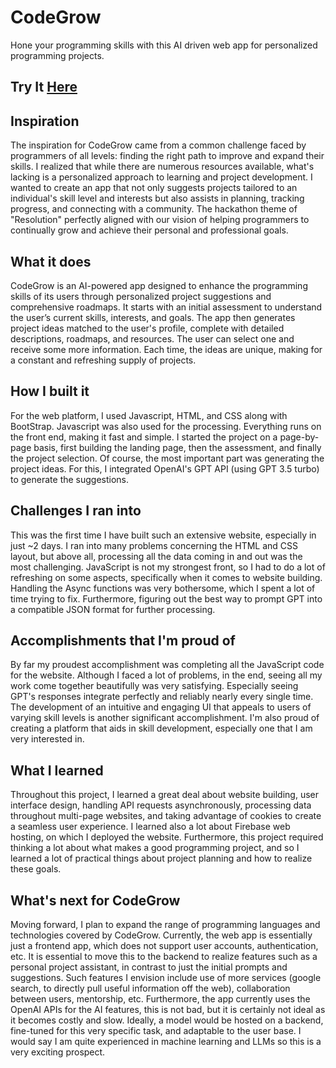 # CodeGrow
Hone your programming skills with this AI driven web app for personalized programming projects.


## Try It [Here](https://codegr-61c9b.web.app/)

## Inspiration
The inspiration for CodeGrow came from a common challenge faced by programmers of all levels: finding the right path to improve and expand their skills. I realized that while there are numerous resources available, what's lacking is a personalized approach to learning and project development. I wanted to create an app that not only suggests projects tailored to an individual's skill level and interests but also assists in planning, tracking progress, and connecting with a community. The hackathon theme of "Resolution" perfectly aligned with our vision of helping programmers to continually grow and achieve their personal and professional goals.

## What it does
CodeGrow is an AI-powered app designed to enhance the programming skills of its users through personalized project suggestions and comprehensive roadmaps. It starts with an initial assessment to understand the user’s current skills, interests, and goals. The app then generates project ideas matched to the user's profile, complete with detailed descriptions, roadmaps, and resources. The user can select one and receive some more information. Each time, the ideas are unique, making for a constant and refreshing supply of projects.

## How I built it
For the web platform, I used Javascript, HTML, and CSS along with BootStrap. Javascript was also used for the processing. Everything runs on the front end, making it fast and simple. I started the project on a page-by-page basis, first building the landing page, then the assessment, and finally the project selection. Of course, the most important part was generating the project ideas. For this, I integrated OpenAI's GPT API (using GPT 3.5 turbo) to generate the suggestions. 

## Challenges I ran into
This was the first time I have built such an extensive website, especially in just ~2 days. I ran into many problems concerning the HTML and CSS layout, but above all, processing all the data coming in and out was the most challenging. JavaScript is not my strongest front, so I had to do a lot of refreshing on some aspects, specifically when it comes to website building. Handling the Async functions was very bothersome, which I spent a lot of time trying to fix. Furthermore, figuring out the best way to prompt GPT into a compatible JSON format for further processing.

## Accomplishments that I'm proud of
By far my proudest accomplishment was completing all the JavaScript code for the website. Although I faced a lot of problems, in the end, seeing all my work come together beautifully was very satisfying. Especially seeing GPT's responses integrate perfectly and reliably nearly every single time. The development of an intuitive and engaging UI that appeals to users of varying skill levels is another significant accomplishment. I'm also proud of creating a platform that aids in skill development, especially one that I am very interested in. 

## What I learned
Throughout this project, I learned a great deal about website building, user interface design, handling API requests asynchronously, processing data throughout multi-page websites, and taking advantage of cookies to create a seamless user experience. I learned also a lot about Firebase web hosting, on which I deployed the website. Furthermore, this project required thinking a lot about what makes a good programming project, and so I learned a lot of practical things about project planning and how to realize these goals.

## What's next for CodeGrow
Moving forward, I plan to expand the range of programming languages and technologies covered by CodeGrow. Currently, the web app is essentially just a frontend app, which does not support user accounts, authentication, etc. It is essential to move this to the backend to realize features such as a personal project assistant, in contrast to just the initial prompts and suggestions. Such features I envision include use of more services (google search, to directly pull useful information off the web), collaboration between users, mentorship, etc. Furthermore, the app currently uses the OpenAI APIs for the AI features, this is not bad, but it is certainly not ideal as it becomes costly and slow. Ideally, a model would be hosted on a backend, fine-tuned for this very specific task, and adaptable to the user base. I would say I am quite experienced in machine learning and LLMs so this is a very exciting prospect.
